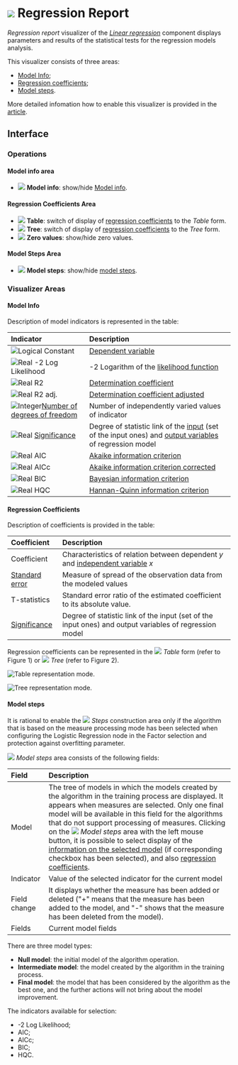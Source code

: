 # ![](../../images/icons/view_types/linregressreport_default.svg) Regression Report

*Regression report* visualizer of the [*Linear regression*](../../processors/datamining/linear-regression/README.md) component displays parameters and results of the statistical tests for the regression models analysis.

This visualizer consists of three areas:

* [Model Info](#informatsiya-o-modeli);
* [Regression coefficients](#koeffitsienty-regressii);
* [Model steps](#shagi-postroeniya).

More detailed infomation how to enable this visualizer is provided in the [article](../README.md).

## Interface
### Operations

#### Model info area

* ![](../../images/icons/toolbar-controls_18x18/toolbar-controls_18x18_info_default.svg) **Model info**: show/hide [Model info](#informatsiya-o-modeli).

#### Regression Coefficients Area

* ![](../../images/icons/toolbar-controls_18x18/toolbar-controls_18x18_table-view_default.svg) **Table**: switch of display of [regression coefficients](#koeffitsienty-regressii) to the *Table* form.
* ![](../../images/icons/toolbar-controls_18x18/toolbar-controls_18x18_tree_default.svg) **Tree**: switch of display of [regression coefficients](#koeffitsienty-regressii) to the *Tree* form.
* ![](../../images/icons/toolbar-controls_18x18/toolbar-controls_18x18_zero_default.svg) **Zero values**: show/hide zero values.

#### Model Steps Area

* ![](../../images/icons/toolbar-controls_18x18/toolbar-controls_18x18_building-steps_default.svg) **Model steps**: show/hide [model steps](#shagi-postroeniya).

### Visualizer Areas

#### Model Info

Description of model indicators is represented in the table:

| Indicator | Description |
|:------------------------|:-----------------------------------------------|
| ![Logical](../../images/icons/data-types/boolean_default.svg) Constant | [Dependent variable](https://wiki.loginom.ru/articles/output-variable.html) |
| ![Real](../../images/icons/data-types/float_default.svg) -2 Log Likelihood | -2 Logarithm of the [likelihood function](https://wiki.loginom.ru/articles/plausibility-function.html) |
| ![Real](../../images/icons/data-types/float_default.svg) R2 | [Determination coefficient](https://wiki.loginom.ru/articles/coefficient-of-determination.html) |
| ![Real](../../images/icons/data-types/float_default.svg) R2 adj. | [Determination coefficient adjusted](https://wiki.loginom.ru/articles/coefficient-determ-adj.html) |
| ![Integer](../../images/icons/data-types/integer_default.svg)[Number of degrees of freedom](https://wiki.loginom.ru/articles/degrees-of-freedom.html) | Number of independently varied values of indicator |
| ![Real](../../images/icons/data-types/float_default.svg) [Significance](https://wiki.loginom.ru/articles/significance-regr.html) | Degree of statistic link of the [input](https://wiki.loginom.ru/articles/input-variable.html) (set of the input ones) and [output variables](https://wiki.loginom.ru/articles/output-variable.html) of regression model |
| ![Real](../../images/icons/data-types/float_default.svg) AIC | [Akaike information criterion](https://wiki.loginom.ru/articles/aic.html) |
| ![Real](../../images/icons/data-types/float_default.svg) AICc | [Akaike information criterion corrected](https://wiki.loginom.ru/articles/aicc.html) |
| ![Real](../../images/icons/data-types/float_default.svg) BIC | [Bayesian information criterion](https://wiki.loginom.ru/articles/bic.html) |
| ![Real](../../images/icons/data-types/float_default.svg) HQC | [Hannan-Quinn information criterion](https://wiki.loginom.ru/articles/hq.html) |

#### Regression Coefficients

Description of coefficients is provided in the table:

| Coefficient | Description |
|:--------------------|:----------|
| Coefficient | Characteristics of relation between dependent *y* and [independent variable](https://wiki.loginom.ru/articles/input-variable.html) *x* |
| [Standard error](https://wiki.loginom.ru/articles/standard-estimation-error.html) | Measure of spread of the observation data from the modeled values |
| T-statistics | Standard error ratio of the estimated coefficient to its absolute value. |
| [Significance](https://wiki.loginom.ru/articles/significance-regr.html) | Degree of statistic link of the input (set of the input ones) and output variables of regression model |

Regression coefficients can be represented in the ![](../../images/icons/toolbar-controls_18x18/toolbar-controls_18x18_table-view_default.svg) *Table* form (refer to Figure 1) or ![](../../images/icons/toolbar-controls_18x18/toolbar-controls_18x18_tree_default.svg) *Tree* (refer to Figure 2).

![Table representation mode.](./readme-1.png)

![Tree representation mode.](./readme-2.png)

#### Model steps

It is rational to enable the ![](../../images/icons/toolbar-controls_18x18/toolbar-controls_18x18_building-steps_default.svg) *Steps* construction area only if the algorithm that is based on the measure processing mode has been selected when configuring the Logistic Regression node in the Factor selection and protection against overfitting parameter.

![](../../images/icons/toolbar-controls_18x18/toolbar-controls_18x18_building-steps_default.svg) *Model steps* area consists of the following fields:

| Field | Description |
|:----------------|:----------------------------------------------------------------------------|
| Model | The tree of models in which the models created by the algorithm in the training process are displayed. It appears when measures are selected. Only one final model will be available in this field for the algorithms that do not support processing of measures. Clicking on the ![](../../images/icons/toolbar-controls/building-steps_default.svg) *Model steps* area with the left mouse button, it is possible to select display of the [information on the selected model](#informatsiya-o-modeli) (if corresponding checkbox has been selected), and also [regression coefficients](#koeffitsienty-regressii). |
| Indicator | Value of the selected indicator for the current model |
| Field change | It displays whether the measure has been added or deleted ("+" means that the measure has been added to the model, and "-" shows that the measure has been deleted from the model). |
| Fields | Current model fields |

There are three model types:

* **Null model**: the initial model of the algorithm operation.
* **Intermediate model**: the model created by the algorithm in the training process.
* **Final model**: the model that has been considered by the algorithm as the best one, and the further actions will not bring about the model improvement.

The indicators available for selection:

* -2 Log Likelihood;
* AIC;
* AICc;
* BIC;
* HQC.